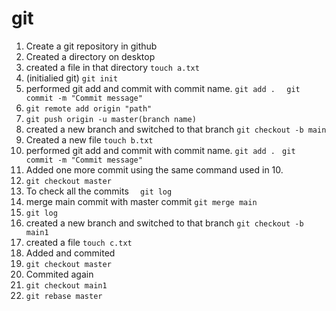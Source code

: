 # git

1. Create a git repository in github
2. Created a directory on desktop
3. created a file in that directory
 `touch a.txt`
4. (initialied git)
 `git init`
5. performed git add and commit with commit name. 
 `git add . `
 ` git commit -m "Commit message"`
6. `git remote add origin "path"`
7. `git push origin -u master(branch name)`
8. created a new branch and switched to that branch 
`git checkout -b main`
9. Created a new file
`touch b.txt`
10. performed git add and commit with commit name. 
 `git add . `
 `git commit -m "Commit message"`
11. Added one more commit using the same command used in 10.
12. `git checkout master`
13. To check all the commits
`  git log`
14. merge main commit with master commit
`git merge main`
15. `git log`
16. created a new branch and switched to that branch 
`git checkout -b main1`
17. created a file
`touch c.txt`
18. Added and commited 
18. `git checkout master`
19. Commited again
20. `git checkout main1`
21. `git rebase master`



